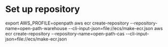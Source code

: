 # Set up repository

  export AWS_PROFILE=openpath
  aws ecr create-repository --repository-name=open-path-warehouse --cli-input-json=file://ecs/make-ecr.json
  aws ecr create-repository --repository-name=open-path-cas --cli-input-json=file://ecs/make-ecr.json

